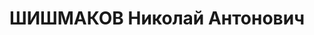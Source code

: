 ---
title: ШИШМАКОВ Николай Антонович
description: "Род. в 1895, Вятская губ., Яранский уезд, с. Студеное, обр.: начальное,\
  \ б/п. Проживал: Томск. Швейфабрика, сменный мастер \n  Арестован 05.09.1937. Обв.:\
  \ к-р троцк. див-терр. орг-я. Приговор: 31.10.1937 – ВМН. Расстрелян 31.10.1937.\
  \ \n  Реабилитирован 03.1958"
---